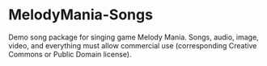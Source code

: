 # MelodyMania-Songs
Demo song package for singing game Melody Mania. Songs, audio, image, video, and everything must allow commercial use (corresponding Creative Commons or Public Domain license).
